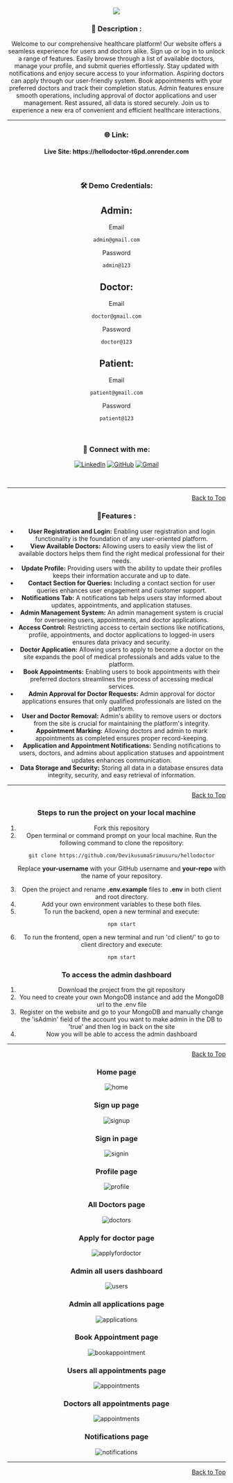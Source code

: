 <div id="top">
<h1 align="center"><img src="./images/logo.png" /></h1>

<div align="center">


<h3>📝 Description :</h3> 
Welcome to our comprehensive healthcare platform! Our website offers a seamless experience for users and doctors alike. Sign up or log in to unlock a range of features. Easily browse through a list of available doctors, manage your profile, and submit queries effortlessly. Stay updated with notifications and enjoy secure access to your information. Aspiring doctors can apply through our user-friendly system. Book appointments with your preferred doctors and track their completion status. Admin features ensure smooth operations, including approval of doctor applications and user management. Rest assured, all data is stored securely. Join us to experience a new era of convenient and efficient healthcare interactions.

<br/>

---

### 🌐 Link:

<h4> Live Site: https://hellodoctor-t6pd.onrender.com </h4>



<br>

### 🛠️ Demo Credentials:

## Admin:
Email
```
admin@gmail.com
```
Password
```
admin@123
```
## Doctor:
Email
```
doctor@gmail.com
```
Password
```
doctor@123
```
## Patient: 
Email
```
patient@gmail.com
```
Password
```
patient@123
```
<br>

### 👋 Connect with me:

<div align=center>

[![LinkedIn](https://img.shields.io/badge/LinkedIn-0A66C2.svg?style=for-the-badge&logo=LinkedIn&logoColor=white)](https://www.linkedin.com/in/devikusuma-srimusuru)
[![GitHub](https://img.shields.io/badge/GitHub-100000?style=for-the-badge&logo=github&logoColor=white)](https://github.com/DevikusumaSrimusuru/)
<a href="mailto:devikusumasrimusuru85@gmail.com" target="_blank"><img alt="Gmail" src="https://img.shields.io/badge/Gmail-D14836?style=for-the-badge&logo=gmail&logoColor=white" /></a>

</div>

<br>

---

<p align="right"><a href="#top">Back to Top</a></p>

### 📃Features :

<ul>
  <li><strong>User Registration and Login:</strong> Enabling user registration and login functionality is the foundation of any user-oriented platform.</li>
  <li><strong>View Available Doctors:</strong> Allowing users to easily view the list of available doctors helps them find the right medical professional for their needs.</li>
  <li><strong>Update Profile:</strong> Providing users with the ability to update their profiles keeps their information accurate and up to date.</li>
  <li><strong>Contact Section for Queries:</strong> Including a contact section for user queries enhances user engagement and customer support.</li>
  <li><strong>Notifications Tab:</strong> A notifications tab helps users stay informed about updates, appointments, and application statuses.</li>
  <li><strong>Admin Management System:</strong> An admin management system is crucial for overseeing users, appointments, and doctor applications.</li>
  <li><strong>Access Control:</strong> Restricting access to certain sections like notifications, profile, appointments, and doctor applications to logged-in users ensures data privacy and security.</li>
  <li><strong>Doctor Application:</strong> Allowing users to apply to become a doctor on the site expands the pool of medical professionals and adds value to the platform.</li>
  <li><strong>Book Appointments:</strong> Enabling users to book appointments with their preferred doctors streamlines the process of accessing medical services.</li>
  <li><strong>Admin Approval for Doctor Requests:</strong> Admin approval for doctor applications ensures that only qualified professionals are listed on the platform.</li>
  <li><strong>User and Doctor Removal:</strong> Admin's ability to remove users or doctors from the site is crucial for maintaining the platform's integrity.</li>
  <li><strong>Appointment Marking:</strong> Allowing doctors and admin to mark appointments as completed ensures proper record-keeping.</li>
  <li><strong>Application and Appointment Notifications:</strong> Sending notifications to users, doctors, and admins about application statuses and appointment updates enhances communication.</li>
  <li><strong>Data Storage and Security:</strong> Storing all data in a database ensures data integrity, security, and easy retrieval of information.</li>
</ul>

<hr/>

<p align="right"><a href="#top">Back to Top</a></p>

### Steps to run the project on your local machine

<ol>
<li>Fork this repository</li>
<li>Open terminal or command prompt on your local machine. Run the following command to clone the repository:</li>

```
git clone https://github.com/DevikusumaSrimusuru/hellodoctor
```

Replace **your-username** with your GitHub username and **your-repo** with the name of your repository.

<li>Open the project and rename <strong>.env.example</strong> files to <strong>.env</strong> in both client and root directory.</li>

<li>Add your own environment variables to these both files.</li>

<li>To run the backend, open a new terminal and execute:</li>

```
npm start
```

<li>To run the frontend, open a new terminal and run 'cd client/' to go to client directory and execute: </li>

```
npm start
```

</ol>

### To access the admin dashboard

<ol>
<li>Download the project from the git repository</li>
<li>You need to create your own MongoDB instance and add the MongoDB url to the .env file</li>
<li>Register on the website and go to your MongoDB and manually change the 'isAdmin' field of the account you want to make admin in the DB to 'true' and then log in back on the site</li>
<li>Now you will be able to access the admin dashboard</li>
</ol>

---

<p align="right"><a href="#top">Back to Top</a></p>

### Home page

<img src="./images/full_pic.png" alt='home'/>

### Sign up page

<img src=".images/signup.png" alt='signup'/>

### Sign in page

<img src=".images/signin.png" alt='signin'/>

### Profile page

<img src=".images/profile.png" alt='profile'/>

### All Doctors page

<img src=".images/doctors.png" alt='doctors'/>

### Apply for doctor page

<img src=".images/docapply.png" alt='applyfordoctor'/>

### Admin all users dashboard

<img src=".images/users.png" alt='users'/>

### Admin all applications page

<img src=".images/applications.png" alt='applications'/>

### Book Appointment page

<img src=".images/bookappointment.png" alt='bookappointment'/>

### Users all appointments page

<img src=".images/userappointments.png" alt='appointments'/>

### Doctors all appointments page

<img src=".images/doctorappointments.png" alt='appointments'/>

### Notifications page

<img src=".images/notifications.png" alt='notifications'/>


---

<p align="right"><a href="#top">Back to Top</a></p>

</div>
